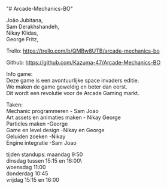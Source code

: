 "# Arcade-Mechanics-BO" 

João Jubitana,\
Sam Derakhshandeh,\
Nikay Klidas,\
George Fritz,

Trello: https://trello.com/b/QMBw8UTB/arcade-mechanics-bo 

Github: https://github.com/Kazuma-47/Arcade-Mechanics-BO 

Info game:\
Deze game is een avontuurlijke space invaders editie.\
We maken de game geweldig en beter dan eerst.\
Dit wordt een revolutie voor de Arcade Gaming markt.

Taken:\
Mechanic programmeren - Sam Joao\
Art assets en animaties maken - Nikay George\
Particles maken -George\
Game en level design -Nikay en George\
Geluiden zoeken -Nikay\
Engine integratie -Sam Joao

tijden standups:
maandag 9:50 \
dinsdag tussen 15:15 en 16:00\                            
woensdag 11:00                                                    
donderdag 10:45                                                   
vrijdag 15:15 en 16:00 